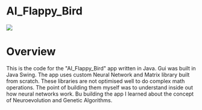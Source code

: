 # AI_Flappy_Bird

![](FlappyBird_AI.gif)

# Overview
This is the code for the "AI_Flappy_Bird" app written in Java. Gui was built in Java Swing. The app uses custom Neural Network and Matrix library built from scratch. These libraries are not optimised well to do complex math operations. The point of building them myself was to understand inside out how neural networks work.
Bu building the app I learned about the concept of Neuroevolution and Genetic Algorithms.
